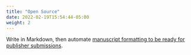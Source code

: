 ```yaml
---
title: "Open Source"
date: 2022-02-19T15:54:44-05:00
weight: 2
---
```


Write in Markdown, then automate [manuscript formatting to be ready for publisher submissions](https://github.com/prosegrinder/pandoc-templates).